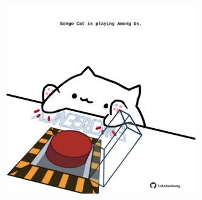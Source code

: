 <!-- built at 10/12/2021, 20:02:32 UTC -->
<p align="center">
  <img width="500" height="500" src="./ReadmeImage.svg">
</p>
